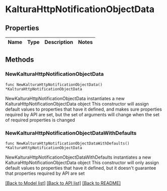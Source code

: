 # KalturaHttpNotificationObjectData

## Properties

Name | Type | Description | Notes
------------ | ------------- | ------------- | -------------

## Methods

### NewKalturaHttpNotificationObjectData

`func NewKalturaHttpNotificationObjectData() *KalturaHttpNotificationObjectData`

NewKalturaHttpNotificationObjectData instantiates a new KalturaHttpNotificationObjectData object
This constructor will assign default values to properties that have it defined,
and makes sure properties required by API are set, but the set of arguments
will change when the set of required properties is changed

### NewKalturaHttpNotificationObjectDataWithDefaults

`func NewKalturaHttpNotificationObjectDataWithDefaults() *KalturaHttpNotificationObjectData`

NewKalturaHttpNotificationObjectDataWithDefaults instantiates a new KalturaHttpNotificationObjectData object
This constructor will only assign default values to properties that have it defined,
but it doesn't guarantee that properties required by API are set


[[Back to Model list]](../README.md#documentation-for-models) [[Back to API list]](../README.md#documentation-for-api-endpoints) [[Back to README]](../README.md)


